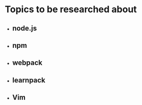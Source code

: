# Topics to be researched about

-   ## node.js

-   ## npm

-   ## webpack

-   ## learnpack

-   ## **Vim**

